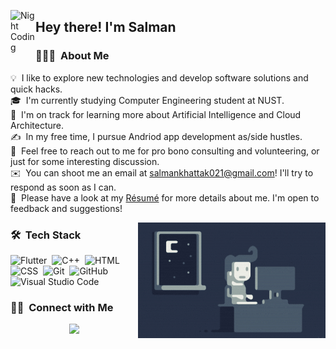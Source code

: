 <img alt="Night Coding" src="./assets/Hand%20Wave.gif" width='40' align="left"/><h2>Hey there! I'm Salman</h2>

<!-- ## 👋 &nbsp;Hey there! I'm Salman -->

### 👨🏻‍💻 &nbsp;About Me

💡 &nbsp;I like to explore new technologies and develop software solutions and quick hacks.\
🎓 &nbsp;I'm currently studying Computer Engineering student at NUST.\
🌱 &nbsp;I'm on track for learning more about Artificial Intelligence and Cloud Architecture.\
✍️ &nbsp;In my free time, I pursue Andriod app development as/side hustles.\
💬 &nbsp;Feel free to reach out to me for pro bono consulting and volunteering, or just for some interesting discussion.\
✉️ &nbsp;You can shoot me an email at salmankhattak021@gmail.com! I'll try to respond as soon as I can.\
📄 &nbsp;Please have a look at my [Résumé](https://drive.google.com/file/d/1kxVa1WSj6E8-uCWtjidlpiss_qIghFJd/view?usp=sharing) for more details about me. I'm open to feedback and suggestions!

<img alt="Night Coding" src="https://raw.githubusercontent.com/AVS1508/AVS1508/master/assets/Night-Coding.gif" align="right"/>

### 🛠 &nbsp;Tech Stack

![Flutter](https://img.shields.io/badge/-Flutter-05122A?style=flat&logo=Flutter&)&nbsp;
![C++](https://img.shields.io/badge/-C++-05122A?style=flat&logo=C%2B%2B&logoColor=00599C)&nbsp;
![HTML](https://img.shields.io/badge/-HTML-05122A?style=flat&logo=HTML5)&nbsp;
![CSS](https://img.shields.io/badge/-CSS-05122A?style=flat&logo=CSS3&logoColor=1572B6)&nbsp;
![Git](https://img.shields.io/badge/-Git-05122A?style=flat&logo=git)&nbsp;
![GitHub](https://img.shields.io/badge/-GitHub-05122A?style=flat&logo=github)&nbsp;
![Visual Studio Code](https://img.shields.io/badge/-Visual%20Studio%20Code-05122A?style=flat&logo=visual-studio-code&logoColor=007ACC)


### 🤝🏻 &nbsp;Connect with Me

<p align="center">
<a href="https://www.linkedin.com/muhammad-salman-687493210"><img src="https://img.shields.io/badge/-Muhammad%20Salman-0077B5?style=flat&logo=Linkedin&logoColor=white"/></a>
</p>
